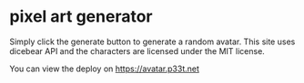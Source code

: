 # pixel art generator
 
Simply click the generate button to generate a random avatar.
This site uses dicebear API and the characters are licensed under the MIT license.
 
You can view the deploy on https://avatar.p33t.net
